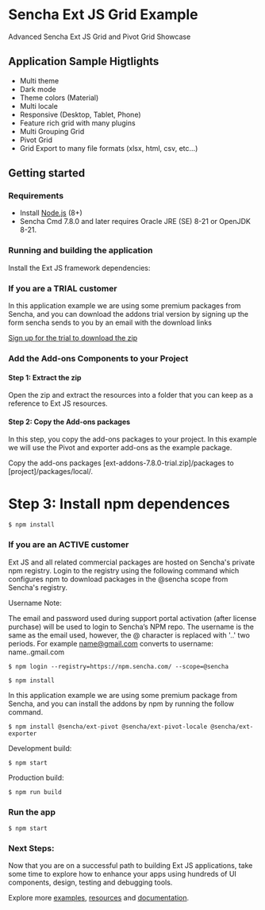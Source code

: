 # Sencha Ext JS Grid Example

Advanced Sencha Ext JS Grid and Pivot Grid Showcase

## Application Sample Higtlights

- Multi theme
- Dark mode
- Theme colors (Material)
- Multi locale
- Responsive (Desktop, Tablet, Phone)
- Feature rich grid with many plugins
- Multi Grouping Grid
- Pivot Grid
- Grid Export to many file formats (xlsx, html, csv, etc...)

## Getting started
### Requirements

- Install [Node.js](https://nodejs.org/) (8+)
- Sencha Cmd 7.8.0 and later requires Oracle JRE (SE) 8-21 or OpenJDK 8-21.


### Running and building the application
Install the Ext JS framework dependencies:

### If you are a TRIAL customer

In this application example we are using some premium packages from Sencha, and you can download the addons trial version by signing
 up the form sencha sends to you by an email with the download links

[Sign up for the trial to download the zip](https://www.sencha.com/products/evaluate/)


### Add the Add-ons Components to your Project

#### Step 1: Extract the zip
Open the zip and extract the resources into a folder that you can keep as a reference to Ext JS resources.

#### Step 2: Copy the Add-ons packages
In this step, you copy the add-ons packages to your project. In this example we will use the Pivot and exporter add-ons as the example package.

Copy the add-ons packages [ext-addons-7.8.0-trial.zip]/packages to [project]/packages/local/.


# Step 3: Install npm dependences


    $ npm install



### If you are an ACTIVE customer

Ext JS and all related commercial packages are hosted on Sencha's private npm registry. Login to the registry using the following command which configures npm to download packages in the @sencha scope from Sencha's registry.

Username Note:

The email and password used during support portal activation (after license purchase) will be used to login to Sencha’s NPM repo. The username is the same as the email used, however, the @ character is replaced with '..' two periods. For example name@gmail.com converts to username: name..gmail.com

    $ npm login --registry=https://npm.sencha.com/ --scope=@sencha

    $ npm install

In this application example we are using some premium package from Sencha, and you can install the addons by npm by running the follow command.

    $ npm install @sencha/ext-pivot @sencha/ext-pivot-locale @sencha/ext-exporter



Development build:

    $ npm start

Production build:

    $ npm run build

### Run the app

    $ npm start


### Next Steps:

Now that you are on a successful path to building Ext JS applications, take some time to explore how to enhance your apps using hundreds of UI components, design, testing and debugging tools.

Explore more [examples](https://examples.sencha.com/extjs/), [resources](https://www.sencha.com/resources/) and [documentation](https://docs.sencha.com/extjs/).